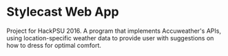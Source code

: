# Stylecast Web App
Project for HackPSU 2016. A program that implements Accuweather's APIs, using location-specific weather data to provide user with suggestions on how to dress for optimal comfort.
